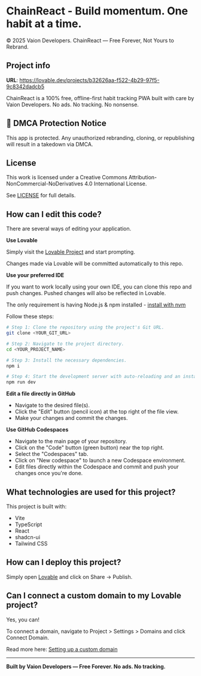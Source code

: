 
# ChainReact - Build momentum. One habit at a time.

© 2025 Vaion Developers. ChainReact — Free Forever, Not Yours to Rebrand.

## Project info

**URL**: https://lovable.dev/projects/b32626aa-f522-4b29-97f5-9c8342dadcb5

ChainReact is a 100% free, offline-first habit tracking PWA built with care by Vaion Developers. No ads. No tracking. No nonsense.

## 🚫 DMCA Protection Notice

This app is protected. Any unauthorized rebranding, cloning, or republishing will result in a takedown via DMCA.

## License

This work is licensed under a Creative Commons Attribution-NonCommercial-NoDerivatives 4.0 International License.

See [LICENSE](LICENSE) for full details.

## How can I edit this code?

There are several ways of editing your application.

**Use Lovable**

Simply visit the [Lovable Project](https://lovable.dev/projects/b32626aa-f522-4b29-97f5-9c8342dadcb5) and start prompting.

Changes made via Lovable will be committed automatically to this repo.

**Use your preferred IDE**

If you want to work locally using your own IDE, you can clone this repo and push changes. Pushed changes will also be reflected in Lovable.

The only requirement is having Node.js & npm installed - [install with nvm](https://github.com/nvm-sh/nvm#installing-and-updating)

Follow these steps:

```sh
# Step 1: Clone the repository using the project's Git URL.
git clone <YOUR_GIT_URL>

# Step 2: Navigate to the project directory.
cd <YOUR_PROJECT_NAME>

# Step 3: Install the necessary dependencies.
npm i

# Step 4: Start the development server with auto-reloading and an instant preview.
npm run dev
```

**Edit a file directly in GitHub**

- Navigate to the desired file(s).
- Click the "Edit" button (pencil icon) at the top right of the file view.
- Make your changes and commit the changes.

**Use GitHub Codespaces**

- Navigate to the main page of your repository.
- Click on the "Code" button (green button) near the top right.
- Select the "Codespaces" tab.
- Click on "New codespace" to launch a new Codespace environment.
- Edit files directly within the Codespace and commit and push your changes once you're done.

## What technologies are used for this project?

This project is built with:

- Vite
- TypeScript
- React
- shadcn-ui
- Tailwind CSS

## How can I deploy this project?

Simply open [Lovable](https://lovable.dev/projects/b32626aa-f522-4b29-97f5-9c8342dadcb5) and click on Share -> Publish.

## Can I connect a custom domain to my Lovable project?

Yes, you can!

To connect a domain, navigate to Project > Settings > Domains and click Connect Domain.

Read more here: [Setting up a custom domain](https://docs.lovable.dev/tips-tricks/custom-domain#step-by-step-guide)

---

**Built by Vaion Developers — Free Forever. No ads. No tracking.**
